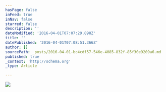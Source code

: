 ```yaml
---
hasPage: false
inFeed: true
inNav: false
starred: false
description: ''
dateModified: '2016-04-01T07:07:29.898Z'
title: ''
datePublished: '2016-04-01T07:08:51.366Z'
author: []
sourcePath: _posts/2016-04-01-bc4cdf57-546e-4085-832f-85f30e9209a6.md
published: true
_context: 'http://schema.org'
_type: Article

---
```

![](https://the-grid-user-content.s3-us-west-2.amazonaws.com/0ff0b8be-cb45-4ec4-817e-fab415e7a131.jpg)